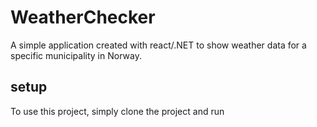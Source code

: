 # WeatherChecker
A simple application created with react/.NET to show weather data for a specific municipality in Norway. 

## setup
To use this project, simply clone the project and run
